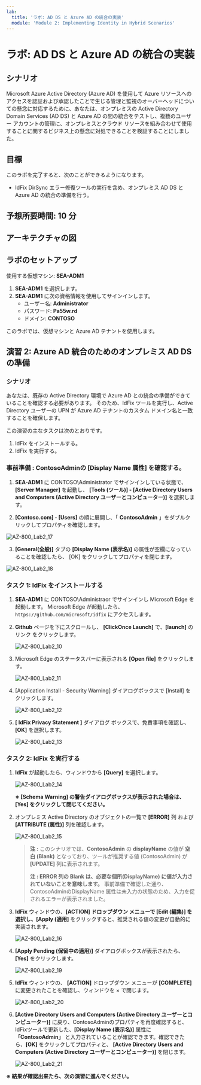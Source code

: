 ```yaml
---
lab:
  title: 'ラボ: AD DS と Azure AD の統合の実装'
  module: 'Module 2: Implementing Identity in Hybrid Scenarios'
---
```


# <a name="lab-implementing-integration-between-ad-ds-and-azure-ad"></a>ラボ: AD DS と Azure AD の統合の実装

## <a name="scenario"></a>シナリオ

Microsoft Azure Active Directory (Azure AD) を使用して Azure リソースへのアクセスを認証および承認したことで生じる管理と監視のオーバーヘッドについての懸念に対応するために、あなたは、オンプレミスの Active Directory Domain Services (AD DS) と Azure AD の間の統合をテストし、複数のユーザー アカウントの管理に、オンプレミスとクラウド リソースを組み合わせて使用することに関するビジネス上の懸念に対処できることを検証することにしました。

## <a name="objectives"></a>目標

このラボを完了すると、次のことができるようになります。

- IdFix DirSync エラー修復ツールの実行を含め、オンプレミス AD DS と Azure AD の統合の準備を行う。

## <a name="estimated-time-60-minutes"></a>予想所要時間: 10 分

## <a name="architecture"></a>アーキテクチャの図



## <a name="lab-setup"></a>ラボのセットアップ

使用する仮想マシン: **SEA-ADM1**  

1. **SEA-ADM1** を選択します。
1. **SEA-ADM1** に次の資格情報を使用してサインインします。
   - ユーザー名: **Administrator**
   - パスワード: **Pa55w.rd**
   - ドメイン: **CONTOSO**

このラボでは、仮想マシンと Azure AD テナントを使用します。 

## <a name="exercise-2-preparing-on-premises-ad-ds-for-azure-ad-integration"></a>演習 2: Azure AD 統合のためのオンプレミス AD DS の準備

### <a name="scenario"></a>シナリオ

あなたは、既存の Active Directory 環境で Azure AD との統合の準備ができていることを確認する必要があります。 そのため、IdFix ツールを実行し、Active Directory ユーザーの UPN が Azure AD テナントのカスタム ドメイン名と一致することを確保します。

この演習の主なタスクは次のとおりです。

1. IdFix をインストールする。
1. IdFix を実行する。



### **事前準備 : ContosoAdminの [Display Name 属性] を確認する。**

1.  **SEA-ADM1** に CONTOSO\Administrator でサインインしている状態で、 **[Server Manager]** を起動し、 **[Tools (ツール)] - [Active Directory Users and Computers (Active Directory ユーザーとコンピューター)]** を選択します。

2.   **[Contoso.com] - [Users]** の順に展開し、「 **ContosoAdmin** 」をダブルクリックしてプロパティを確認します。

   ![AZ-800_Lab2_17](./media/AZ-800_Lab2_17.png)

3.  **[General(全般)]** タブの **[Display Name (表示名)]** の属性が空欄になっていることを確認したら、 [OK] をクリックしてプロパティを閉じます。

   ![AZ-800_Lab2_18](./media/AZ-800_Lab2_18.png)

### <a name="task-1-install-idfix"></a>タスク 1: IdFix をインストールする

1. **SEA-ADM1** に CONTOSO\Administraor でサインインし Microsoft Edge を起動します。 Microsoft Edge が起動したら、`https://github.com/microsoft/idfix` にアクセスします。

1. **Github** ページを下にスクロールし、 **[ClickOnce Launch]** で、**[launch]** のリンク をクリックします。

   ![AZ-800_Lab2_10](./media/AZ-800_Lab2_10.png)

1. Microsoft Edge のステータスバーに表示される **[Open file]** をクリックします。

   ![AZ-800_Lab2_11](./media/AZ-800_Lab2_11.png)

1. [Application Install - Security Warning] ダイアログボックスで [Install] をクリックします。

   ![AZ-800_Lab2_12](./media/AZ-800_Lab2_12.png)

1. **[ IdFix Privacy Statement ]** ダイアログ ボックスで、免責事項を確認し、**[OK]** を選択します。

   ![AZ-800_Lab2_13](./media/AZ-800_Lab2_13.png)

### <a name="task-2-run-idfix"></a>タスク 2: IdFix を実行する

1. **IdFix** が起動したら、ウィンドウから **[Query]** を選択します。

   ![AZ-800_Lab2_14](./media/AZ-800_Lab2_14.png)

   **※ [Schema Warning] の警告ダイアログボックスが表示された場合は、 [Yes] をクリックして閉じてください。** 

1. オンプレミス Active Directory のオブジェクトの一覧で **[ERROR]** 列 および **[ATTRIBUTE (属性)]** 列を確認します。 

   ![AZ-800_Lab2_15](./media/AZ-800_Lab2_15.png)

   > **注 :** このシナリオでは、**ContosoAdmin** の **displayName** の値が **空白 (Blank)** となっており、ツールが推奨する値 (ContosoAdmin) が **[UPDATE]** 列に表示されます。
   >
   > **注 : ERROR 列の Blank は、必要な個所(DisplayName) に値が入力されていないことを意味します。** 事前準備で確認した通り、ContosoAdminのDisplayName 属性は未入力の状態のため、入力を促されるエラーが表示されました。

   

1. **IdFix** ウィンドウの、**[ACTION] **ドロップダウン メニューで **[Edit (編集)]** を選択し、**[Apply (適用]** をクリックすると、推奨される値の変更が自動的に実装されます。

   ![AZ-800_Lab2_16](./media/AZ-800_Lab2_16.png)

1. **[Apply Pending (保留中の適用)]** ダイアログボックスが表示されたら、 **[Yes]** をクリックします。

   ![AZ-800_Lab2_19](./media/AZ-800_Lab2_19.png)

1. **IdFix** ウィンドウの、 **[ACTION]** ドロップダウン メニューが **[COMPLETE]** に変更されたことを確認し、ウィンドウを × で閉じます。

   ![AZ-800_Lab2_20](./media/AZ-800_Lab2_20.png)

1. **[Active Directory Users and Computers (Active Directory ユーザーとコンピューター)]** に戻り、ContosoAdminのプロパティを再度確認すると、IdFixツールで更新した、**[Display Name (表示名)]** 属性に **「ContosoAdmin」** と入力されていることが確認できます。確認できたら、**[OK]** をクリックしてプロパティと、 **[Active Directory Users and Computers (Active Directory ユーザーとコンピューター)]** を閉じます。

   ![AZ-800_Lab2_21](./media/AZ-800_Lab2_21.png)



**※ 結果が確認出来たら、次の演習に進んでください。**
